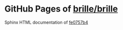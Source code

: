 GitHub Pages of [brille/brille](https://github.com/brille/brille.git)
======================================
Sphinx HTML documentation of [fe0757b4](https://github.com/brille/brille/tree/fe0757b495104c1ea82eceff22db70149f38113c)
